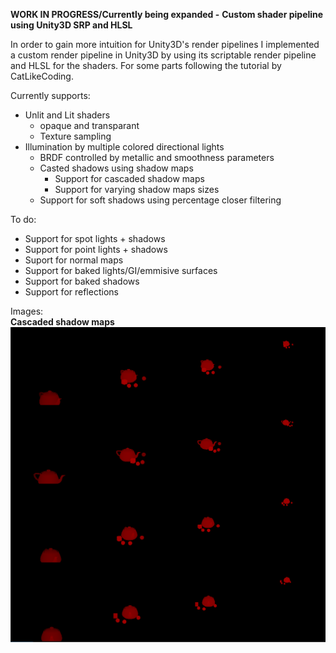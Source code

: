**WORK IN PROGRESS/Currently being expanded -**
**Custom shader pipeline using Unity3D SRP and HLSL**

In order to gain more intuition for Unity3D's render pipelines I implemented a custom render
pipeline in Unity3D by using its scriptable render pipeline and HLSL for the shaders. For some parts following the
tutorial by CatLikeCoding.

Currently supports:
- Unlit and Lit shaders
  - opaque and transparant
  - Texture sampling
- Illumination by multiple colored directional lights
  - BRDF controlled by metallic and smoothness parameters
  - Casted shadows using shadow maps
    - Support for cascaded shadow maps
    - Support for varying shadow maps sizes
  - Support for soft shadows using percentage closer filtering
 
 To do:
 - Support for spot lights + shadows
 - Support for point lights + shadows
 - Suport for normal maps
 - Support for baked lights/GI/emmisive surfaces
 - Support for baked shadows
 - Support for reflections
 
 Images:  
 **Cascaded shadow maps**  
 ![Cascaded Shadow Maps](/../images/CascShadowMaps.png?raw=true)
